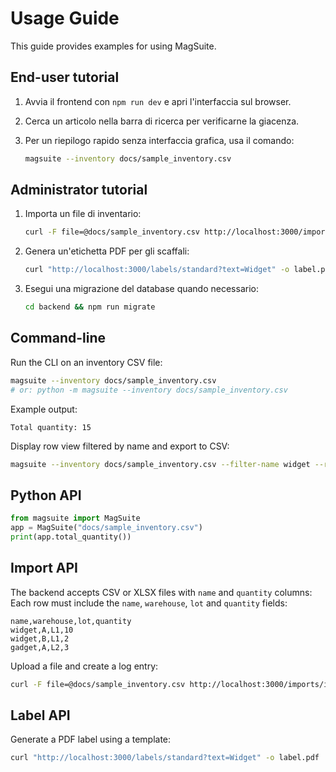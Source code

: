# Usage Guide

This guide provides examples for using MagSuite.

## End-user tutorial

1. Avvia il frontend con `npm run dev` e apri l'interfaccia sul browser.
2. Cerca un articolo nella barra di ricerca per verificarne la giacenza.
3. Per un riepilogo rapido senza interfaccia grafica, usa il comando:

   ```bash
   magsuite --inventory docs/sample_inventory.csv
   ```

## Administrator tutorial

1. Importa un file di inventario:

   ```bash
   curl -F file=@docs/sample_inventory.csv http://localhost:3000/imports/items
   ```

2. Genera un'etichetta PDF per gli scaffali:

   ```bash
   curl "http://localhost:3000/labels/standard?text=Widget" -o label.pdf
   ```

3. Esegui una migrazione del database quando necessario:

   ```bash
   cd backend && npm run migrate
   ```

## Command-line

Run the CLI on an inventory CSV file:

```bash
magsuite --inventory docs/sample_inventory.csv
# or: python -m magsuite --inventory docs/sample_inventory.csv
```

Example output:

```
Total quantity: 15
```

Display row view filtered by name and export to CSV:

```bash
magsuite --inventory docs/sample_inventory.csv --filter-name widget --rows --export filtered.csv
```

## Python API

```python
from magsuite import MagSuite
app = MagSuite("docs/sample_inventory.csv")
print(app.total_quantity())
```

## Import API

The backend accepts CSV or XLSX files with `name` and `quantity` columns:
Each row must include the `name`, `warehouse`, `lot` and `quantity` fields:

```csv
name,warehouse,lot,quantity
widget,A,L1,10
widget,B,L1,2
gadget,A,L2,3
```

Upload a file and create a log entry:

```bash
curl -F file=@docs/sample_inventory.csv http://localhost:3000/imports/items
```

## Label API

Generate a PDF label using a template:

```bash
curl "http://localhost:3000/labels/standard?text=Widget" -o label.pdf
```

